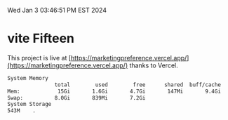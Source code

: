 Wed Jan  3 03:46:51 PM EST 2024

# vite Fifteen


This project is live at [https://marketingpreference.vercel.app/](https://marketingpreference.vercel.app/) thanks to Vercel.

```bash
System Memory
               total        used        free      shared  buff/cache   available
Mem:            15Gi       1.6Gi       4.7Gi       147Mi       9.4Gi        13Gi
Swap:          8.0Gi       839Mi       7.2Gi
System Storage
543M	.
```
```bash
